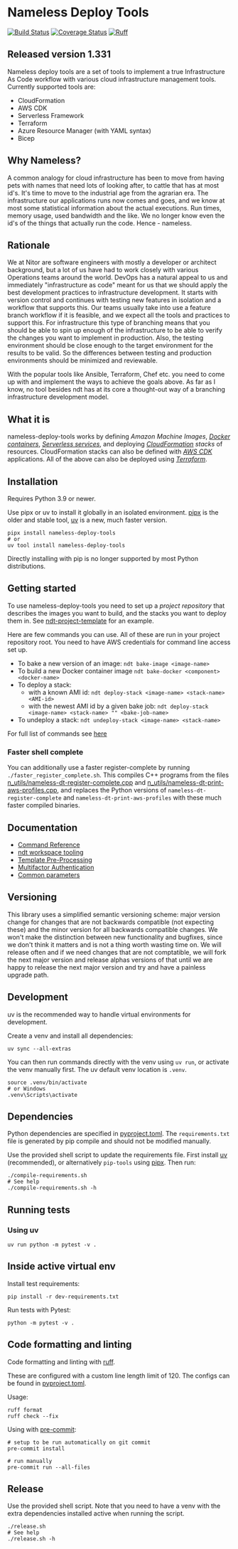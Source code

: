 # Nameless Deploy Tools

[![Build Status](https://api.travis-ci.com/NitorCreations/nameless-deploy-tools.svg?branch=master)](https://app.travis-ci.com/github/NitorCreations/nameless-deploy-tools/)
[![Coverage Status](https://coveralls.io/repos/github/NitorCreations/nameless-deploy-tools/badge.svg?branch=master)](https://coveralls.io/github/NitorCreations/nameless-deploy-tools?branch=master)
[![Ruff](https://img.shields.io/endpoint?url=https://raw.githubusercontent.com/astral-sh/ruff/main/assets/badge/v2.json)](https://github.com/astral-sh/ruff)

## Released version 1.331

Nameless deploy tools are a set of tools to implement a true Infrastructure As Code workflow
with various cloud infrastructure management tools.
Currently supported tools are:

- CloudFormation
- AWS CDK
- Serverless Framework
- Terraform
- Azure Resource Manager (with YAML syntax)
- Bicep

## Why Nameless?

A common analogy for cloud infrastructure has been to move from having pets with
names that need lots of looking after, to cattle that has at most id's.
It's time to move to the industrial age from the agrarian era.
The infrastructure our applications runs now comes and goes,
and we know at most some statistical information about the actual executions.
Run times, memory usage, used bandwidth and the like.
We no longer know even the id's of the things that actually run the code.
Hence - nameless.

## Rationale

We at Nitor are software engineers with mostly a developer or architect background,
but a lot of us have had to work closely with various Operations teams around the world.
DevOps has a natural appeal to us and immediately "infrastructure as code" meant for us
that we should apply the best development practices to infrastructure development.
It starts with version control and continues with testing new features in isolation and a workflow that supports this.
Our teams usually take into use a feature branch workflow if it is feasible,
and we expect all the tools and practices to support this.
For infrastructure this type of branching means that you should be able to spin up enough of the infrastructure
to be able to verify the changes you want to implement in production.
Also, the testing environment should be close enough to the target environment for the results to be valid.
So the differences between testing and production environments should be minimized and reviewable.

With the popular tools like Ansible, Terraform, Chef etc.
you need to come up with and implement the ways to achieve the goals above.
As far as I know, no tool besides ndt has at its core a thought-out way of a branching infrastructure development model.

## What it is

nameless-deploy-tools works by defining _Amazon Machine Images_,
_[Docker containers](https://www.docker.com)_,
_[Serverless services](https://serverless.com)_,
and deploying _[CloudFormation](https://aws.amazon.com/cloudformation/)
stacks_ of resources. CloudFormation stacks can also be defined with _[AWS CDK](https://awslabs.github.io/aws-cdk/)_
applications. All of the above can also be deployed using _[Terraform](https://www.terraform.io)_.

## Installation

Requires Python 3.9 or newer.

Use pipx or uv to install it globally in an isolated environment.
[pipx](https://github.com/pypa/pipx) is the older and stable tool,
[uv](https://github.com/astral-sh/uv) is a new, much faster version.

```shell
pipx install nameless-deploy-tools
# or
uv tool install nameless-deploy-tools
```

Directly installing with pip is no longer supported by most Python distributions.

## Getting started

To use nameless-deploy-tools you need to set up a _project repository_ that
describes the images you want to build, and the stacks you want to deploy them in.
See [ndt-project-template](https://github.com/NitorCreations/ndt-project-template) for an example.

Here are few commands you can use. All of these are run in your project repository root.
You need to have AWS credentials for command line access set up.

- To bake a new version of an image: `ndt bake-image <image-name>`
- To build a new Docker container image `ndt bake-docker <component> <docker-name>`
- To deploy a stack:
  - with a known AMI id: `ndt deploy-stack <image-name> <stack-name> <AMI-id>`
  - with the newest AMI id by a given bake job: `ndt deploy-stack <image-name> <stack-name> "" <bake-job-name>`
- To undeploy a stack: `ndt undeploy-stack <image-name> <stack-name>`

For full list of commands see [here](docs/commands.md)

### Faster shell complete

You can additionally use a faster register-complete by running `./faster_register_complete.sh`.
This compiles C++ programs from the files
[n_utils/nameless-dt-register-complete.cpp](n_utils/nameless-dt-register-complete.cpp)
and [n_utils/nameless-dt-print-aws-profiles.cpp](n_utils/nameless-dt-print-aws-profiles.cpp),
and replaces the Python versions of `nameless-dt-register-complete`
and `nameless-dt-print-aws-profiles` with these much faster compiled binaries.

## Documentation

- [Command Reference](docs/commands.md)
- [ndt workspace tooling](docs/workspace.md)
- [Template Pre-Processing](docs/template-processing.md)
- [Multifactor Authentication](docs/mfa.md)
- [Common parameters](docs/parameters.md)

## Versioning

This library uses a simplified semantic versioning scheme: major version change for changes
that are not backwards compatible (not expecting these) and the minor
version for all backwards compatible changes. We won't make the distinction between
new functionality and bugfixes, since we don't think it matters and is not a thing
worth wasting time on. We will release often and if we need changes that are not comptatible,
we will fork the next major version and release alphas versions of that until we are
happy to release the next major version and try and have a painless upgrade path.

## Development

uv is the recommended way to handle virtual environments for development.

Create a venv and install all dependencies:

```shell
uv sync --all-extras
```

You can then run commands directly with the venv using `uv run`,
or activate the venv manually first.
The uv default venv location is `.venv`.

```shell
source .venv/bin/activate
# or Windows
.venv\Scripts\activate
```

## Dependencies

Python dependencies are specified in [pyproject.toml](./pyproject.toml).
The `requirements.txt` file is generated by pip compile and should not be modified manually.

Use the provided shell script to update the requirements file.
First install [uv](https://github.com/astral-sh/uv) (recommended),
or alternatively `pip-tools` using [pipx](https://github.com/pypa/pipx).
Then run:

```shell
./compile-requirements.sh
# See help
./compile-requirements.sh -h
```

## Running tests

### Using uv

```shell
uv run python -m pytest -v .
```

## Inside active virtual env

Install test requirements:

```shell
pip install -r dev-requirements.txt
```

Run tests with Pytest:

```shell
python -m pytest -v .
```

## Code formatting and linting

Code formatting and linting with [ruff](https://github.com/charliermarsh/ruff).

These are configured with a custom line length limit of 120.
The configs can be found in [pyproject.toml](./pyproject.toml).

Usage:

```shell
ruff format
ruff check --fix
```

Using with [pre-commit](https://pre-commit.com/):

```shell
# setup to be run automatically on git commit
pre-commit install

# run manually
pre-commit run --all-files
```

## Release

Use the provided shell script.
Note that you need to have a venv with the extra dependencies installed active when running the script.

```shell
./release.sh
# See help
./release.sh -h
```
